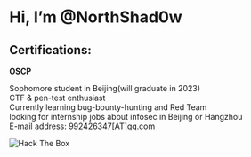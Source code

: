 # Hi, I’m @NorthShad0w
## Certifications:
**OSCP**

Sophomore student in Beijing(will graduate in 2023)  
CTF & pen-test enthusiast  
Currently learning bug-bounty-hunting and Red Team  
looking for internship jobs about infosec in Beijing or Hangzhou  
E-mail address: 992426347[AT]qq.com  

![Hack The Box](http://www.hackthebox.eu/badge/image/444941)
